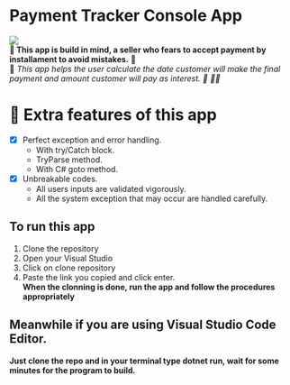 # Payment Tracker Console App 
<img src="https://st2.depositphotos.com/1781556/12101/i/950/depositphotos_121017280-stock-photo-instalment-payment-arrangement-concept.jpg" /> <br />
<b> :handshake: </b>
__This app is build in mind, a seller who fears to accept payment by installament to avoid mistakes.__ :handshake: <br >
:100: <i>This app helps the user calculate the date customer will make the final payment and amount customer will pay as interest. :gift: :biking_man:</i><br />

# :arrow_up_small: Extra features of this app
* [x]  Perfect exception and error handling.
    * With try/Catch block. 
    * TryParse method.
    * With C# goto method.
* [x] Unbreakable codes.
    * All users inputs are validated vigorously.
    * All the system exception that may occur are handled carefully.

## To run this app 
1. Clone the repository
1. Open your Visual Studio 
1. Click on clone repository
1. Paste the link you copied and click enter.<br />
**When the clonning is done, run the app and follow the procedures appropriately**

## Meanwhile if you are using Visual Studio Code Editor.

__Just clone the repo and in your terminal type dotnet run, wait for some minutes for the program to build.__
